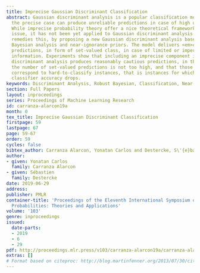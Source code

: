 ```yaml
---
title: Imprecise Gaussian Discriminant Classification
abstract: Gaussian discriminant analysis is a popular classification model, that in
  the precise case can produce unreliable predictions in case of high uncertainty.
  While imprecise probability theory offer a nice theoretical framework to solve this
  issue, it has not been yet applied to Gaussian discriminant analysis. This work
  remedies this, by proposing a new Gaussian discriminant analysis based on robust
  Bayesian analysis and near-ignorance priors. The model delivers <em>cautious</em>
  predictions, in form of set-valued class, in case of limited or imperfect available
  information. Experiments show that including an imprecise component in the Gaussian
  discriminant analysis produces reasonably cautious predictions, in the sense that
  the number of set-valued predictions is not too high, and that those predictions
  correspond to hard-to-classify instances, that is instances for which the precise
  classifier accuracy drops.
keywords: Discriminant Analysis, Robust Bayesian, Classification, Near-ignorance
section: Full Papers
layout: inproceedings
series: Proceedings of Machine Learning Research
id: carranza-alarcon19a
month: 0
tex_title: Imprecise Gaussian Discriminant Classification
firstpage: 59
lastpage: 67
page: 59-67
order: 59
cycles: false
bibtex_author: Carranza Alarcon, Yonatan Carlos and Destercke, S\'{e}bastien
author:
- given: Yonatan Carlos
  family: Carranza Alarcon
- given: Sébastien
  family: Destercke
date: 2019-06-29
address: 
publisher: PMLR
container-title: 'Proceedings of the Eleventh International Symposium on Imprecise
  Probabilities: Theories and Applications'
volume: '103'
genre: inproceedings
issued:
  date-parts:
  - 2019
  - 6
  - 29
pdf: http://proceedings.mlr.press/v103/carranza-alarcon19a/carranza-alarcon19a.pdf
extras: []
# Format based on citeproc: http://blog.martinfenner.org/2013/07/30/citeproc-yaml-for-bibliographies/
---
```


